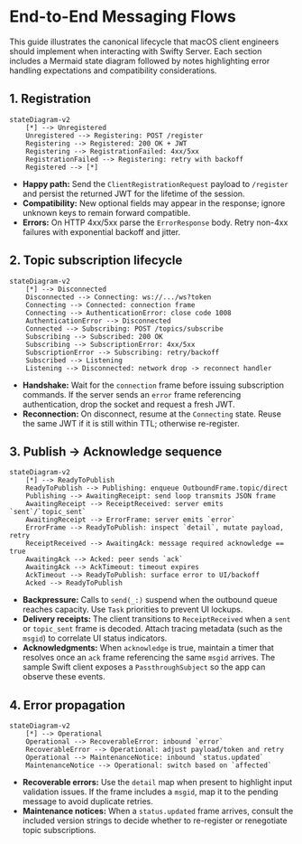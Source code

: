 # End-to-End Messaging Flows

This guide illustrates the canonical lifecycle that macOS client engineers should
implement when interacting with Swifty Server. Each section includes a Mermaid
state diagram followed by notes highlighting error handling expectations and
compatibility considerations.

## 1. Registration

```mermaid
stateDiagram-v2
    [*] --> Unregistered
    Unregistered --> Registering: POST /register
    Registering --> Registered: 200 OK + JWT
    Registering --> RegistrationFailed: 4xx/5xx
    RegistrationFailed --> Registering: retry with backoff
    Registered --> [*]
```

- **Happy path:** Send the `ClientRegistrationRequest` payload to `/register`
  and persist the returned JWT for the lifetime of the session.
- **Compatibility:** New optional fields may appear in the response; ignore
  unknown keys to remain forward compatible.
- **Errors:** On HTTP 4xx/5xx parse the `ErrorResponse` body. Retry non-4xx
  failures with exponential backoff and jitter.

## 2. Topic subscription lifecycle

```mermaid
stateDiagram-v2
    [*] --> Disconnected
    Disconnected --> Connecting: ws://.../ws?token
    Connecting --> Connected: connection frame
    Connecting --> AuthenticationError: close code 1008
    AuthenticationError --> Disconnected
    Connected --> Subscribing: POST /topics/subscribe
    Subscribing --> Subscribed: 200 OK
    Subscribing --> SubscriptionError: 4xx/5xx
    SubscriptionError --> Subscribing: retry/backoff
    Subscribed --> Listening
    Listening --> Disconnected: network drop -> reconnect handler
```

- **Handshake:** Wait for the `connection` frame before issuing subscription
  commands. If the server sends an `error` frame referencing authentication,
  drop the socket and request a fresh JWT.
- **Reconnection:** On disconnect, resume at the `Connecting` state. Reuse the
  same JWT if it is still within TTL; otherwise re-register.

## 3. Publish → Acknowledge sequence

```mermaid
stateDiagram-v2
    [*] --> ReadyToPublish
    ReadyToPublish --> Publishing: enqueue OutboundFrame.topic/direct
    Publishing --> AwaitingReceipt: send loop transmits JSON frame
    AwaitingReceipt --> ReceiptReceived: server emits `sent`/`topic_sent`
    AwaitingReceipt --> ErrorFrame: server emits `error`
    ErrorFrame --> ReadyToPublish: inspect `detail`, mutate payload, retry
    ReceiptReceived --> AwaitingAck: message required acknowledge == true
    AwaitingAck --> Acked: peer sends `ack`
    AwaitingAck --> AckTimeout: timeout expires
    AckTimeout --> ReadyToPublish: surface error to UI/backoff
    Acked --> ReadyToPublish
```

- **Backpressure:** Calls to `send(_:)` suspend when the outbound queue reaches
  capacity. Use `Task` priorities to prevent UI lockups.
- **Delivery receipts:** The client transitions to `ReceiptReceived` when a
  `sent` or `topic_sent` frame is decoded. Attach tracing metadata (such as the
  `msgid`) to correlate UI status indicators.
- **Acknowledgments:** When `acknowledge` is true, maintain a timer that
  resolves once an `ack` frame referencing the same `msgid` arrives. The sample
  Swift client exposes a `PassthroughSubject` so the app can observe these
  events.

## 4. Error propagation

```mermaid
stateDiagram-v2
    [*] --> Operational
    Operational --> RecoverableError: inbound `error`
    RecoverableError --> Operational: adjust payload/token and retry
    Operational --> MaintenanceNotice: inbound `status.updated`
    MaintenanceNotice --> Operational: switch based on `affected`
```

- **Recoverable errors:** Use the `detail` map when present to highlight input
  validation issues. If the frame includes a `msgid`, map it to the pending
  message to avoid duplicate retries.
- **Maintenance notices:** When a `status.updated` frame arrives, consult the
  included version strings to decide whether to re-register or renegotiate
  topic subscriptions.

